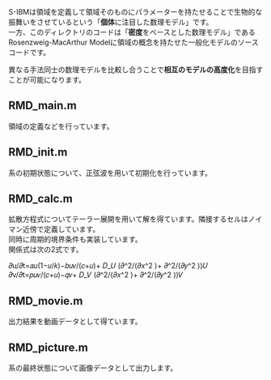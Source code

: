 S-IBMは領域を定義して領域そのものにパラメーターを持たせることで生物的な振舞いをさせているという「**個体**に注目した数理モデル」です。<br>
一方、このディレクトリのコードは「**密度**をベースとした数理モデル」であるRosenzweig-MacArthur Modelに領域の概念を持たせた一般化モデルのソースコードです。<be>

異なる手法同士の数理モデルを比較し合うことで**相互のモデルの高度化**を目指すことが可能になります。<br>


## RMD_main.m
領域の定義などを行っています。

## RMD_init.m
系の初期状態について、正弦波を用いて初期化を行っています。

## RMD_calc.m
拡散方程式についてテーラー展開を用いて解を得ています。隣接するセルはノイマン近傍で定義しています。<br>
同時に周期的境界条件も実装しています。<br>
関係式は次の2式です。<br>
            
𝜕u/𝜕t=𝑎𝑢(1−𝑢/𝑘)−𝑏𝑢𝑣/(𝑐+𝑢)+ 𝐷_𝑈 (𝜕^2/(𝜕𝑥^2 )+ 𝜕^2/(𝜕𝑦^2 ))𝑈<br>
𝜕v/𝜕t=𝑝𝑢𝑣/(𝑐+𝑢)−𝑞𝑣+ 𝐷_𝑉 (𝜕^2/(𝜕𝑥^2 )+ 𝜕^2/(𝜕𝑦^2 ))𝑉

## RMD_movie.m
出力結果を動画データとして得ています。

## RMD_picture.m
系の最終状態について画像データとして出力します。
